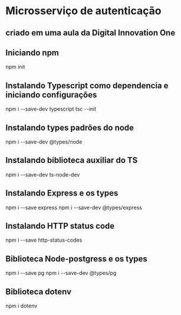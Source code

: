 # Microsserviço de autenticação 
## criado em uma aula da Digital Innovation One 

## Iniciando npm
npm init

## Instalando Typescript como dependencia e iniciando configurações 
npm i --save-dev typescript 
tsc --init

## Instalando types padrões do node 
npm i --save-dev @types/node

## Instalando biblioteca auxiliar do TS
npm i --save-dev ts-node-dev

## Instalando Express e os types
npm i --save express
npm i --save-dev @types/express

## Instalando HTTP status code
npm i --save http-status-codes

## Biblioteca Node-postgress e os types
npm i --save pg
npm i --save-dev @types/pg

## Biblioteca dotenv
npm i dotenv
